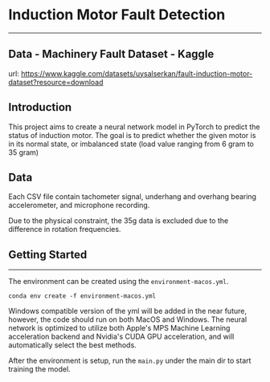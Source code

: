 # Induction Motor Fault Detection
----
## Data - Machinery Fault Dataset - Kaggle
url: https://www.kaggle.com/datasets/uysalserkan/fault-induction-motor-dataset?resource=download

## Introduction
This project aims to create a neural network model in PyTorch to predict the status of induction motor. The goal is to predict whether the given motor is in its normal state, or imbalanced state (load value ranging from 6 gram to 35 gram)

## Data
Each CSV file contain tachometer signal, underhang and overhang bearing accelerometer, and microphone recording.

Due to the physical constraint, the 35g data is excluded due to the difference in rotation frequencies.

## Getting Started
----
The environment can be created using the `environment-macos.yml`. 

    conda env create -f environment-macos.yml
    
Windows compatible version of the yml will be added in the near future, however, the code should run on both MacOS and Windows. The neural network is optimized to utilize both Apple's MPS Machine Learning acceleration backend and Nvidia's CUDA GPU acceleration, and will automatically select the best methods.

After the environment is setup, run the `main.py` under the main dir to start training the model.